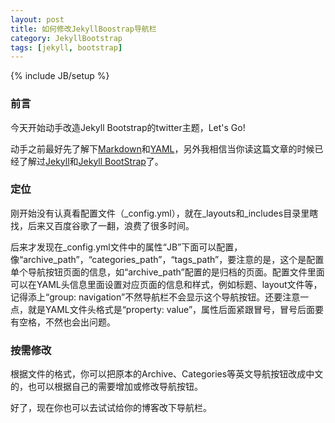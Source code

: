 ```yaml
---
layout: post
title: 如何修改JekyllBoostrap导航栏
category: JekyllBootstrap
tags: [jekyll, bootstrap]
---
```

{% include JB/setup %}

### 前言

今天开始动手改造Jekyll Bootstrap的twitter主题，Let's Go!

动手之前最好先了解下[Markdown](http://wowubuntu.com/markdown/)和[YAML](http://www.yaml.org/)，另外我相信当你读这篇文章的时候已经了解过[Jekyll](http://jekyllrb.com/)和[Jekyll BootStrap](http://jekyllbootstrap.com/)了。

### 定位

刚开始没有认真看配置文件（\_config.yml），就在\_layouts和\_includes目录里瞎找，后来又百度谷歌了一翻，浪费了很多时间。

后来才发现在_config.yml文件中的属性“JB”下面可以配置，像“archive_path”，“categories_path”，“tags_path”，要注意的是，这个是配置单个导航按钮页面的信息，如“archive_path”配置的是归档的页面。配置文件里面可以在YAML头信息里面设置对应页面的信息和样式，例如标题、layout文件等，记得添上“group: navigation”不然导航栏不会显示这个导航按钮。还要注意一点，就是YAML文件头格式是“property: value”，属性后面紧跟冒号，冒号后面要有空格，不然也会出问题。

### 按需修改
根据文件的格式，你可以把原本的Archive、Categories等英文导航按钮改成中文的，也可以根据自己的需要增加或修改导航按钮。

好了，现在你也可以去试试给你的博客改下导航栏。